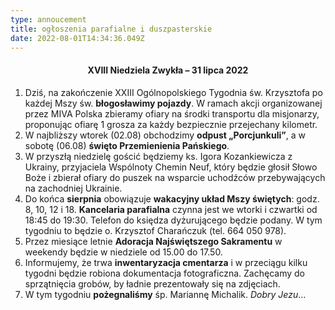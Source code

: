```yaml
---
type: annoucement
title: ogłoszenia parafialne i duszpasterskie
date: 2022-08-01T14:34:36.049Z
---
```

<!--StartFragment-->

<h4 style="text-align:center;">XVIII Niedziela Zwykła – 31 lipca 2022</h4>

1. Dziś, na zakończenie XXIII Ogólnopolskiego Tygodnia św. Krzysztofa po każdej Mszy św. **błogosławimy pojazdy**. W ramach akcji organizowanej przez MIVA Polska zbieramy ofiary na środki transportu dla misjonarzy, proponując ofiarę 1 grosza za każdy bezpiecznie przejechany kilometr.
2. W najbliższy wtorek (02.08) obchodzimy **odpust „Porcjunkuli”**, a w sobotę (06.08) **święto Przemienienia Pańskiego**.
3. W przyszłą niedzielę gościć będziemy ks. Igora Kozankiewicza z Ukrainy, przyjaciela Wspólnoty Chemin Neuf, który będzie głosił Słowo Boże i zbierał ofiary do puszek na wsparcie uchodźców przebywających na zachodniej Ukrainie.
4. Do końca **sierpnia** obowiązuje **wakacyjny układ Mszy świętych**: godz. 8, 10, 12 i 18. **Kancelaria parafialna** czynna jest we wtorki i czwartki od 18:45 do 19:30. Telefon do księdza dyżurującego będzie podany. W tym tygodniu to będzie o. Krzysztof Charańczuk (tel. 664 050 978).
5. Przez miesiące letnie **Adoracja Najświętszego Sakramentu** w weekendy będzie w niedziele od 15.00 do 17.50.
6. Informujemy, że trwa **inwentaryzacja cmentarza** i w przeciągu kilku tygodni będzie robiona dokumentacja fotograficzna. Zachęcamy do sprzątnięcia grobów, by ładnie prezentowały się na zdjęciach.
7. W tym tygodniu **pożegnaliśmy** śp. Mariannę Michalik. *Dobry Jezu*…

<!--EndFragment-->